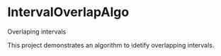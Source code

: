 # IntervalOverlapAlgo
Overlaping intervals

This project demonstrates an algorithm to idetify overlapping intervals.
